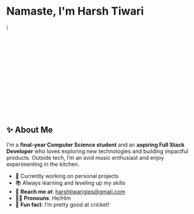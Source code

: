 # Namaste, I'm Harsh Tiwari  

[<img src="https://raw.githubusercontent.com/<your-username>/<repo-name>/main/assets/namaste.gif" width="6%" style="vertical-align: bottom;">](https://harsh09tiwari.netlify.app)



## ✨ About Me  

I'm a **final-year Computer Science student** and an **aspiring Full Stack Developer** who loves exploring new technologies and building impactful products. Outside tech, I’m an avid music enthusiast and enjoy experimenting in the kitchen.  

- 🌱 Currently working on personal projects  
- 📚 Always learning and leveling up my skills  
- 📧 **Reach me at**: [harshtiwarigips@gmail.com](mailto:harshtiwarigips@gmail.com)  
- 🙋‍♂️ **Pronouns**: He/Him  
- 🏏 **Fun fact**: I’m pretty good at cricket!  
